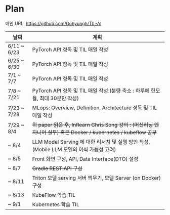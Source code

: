 # Plan

메인 URL: https://github.com/Dohyungh/TIL-AI

| 날짜        | 계획                                                                                                               |
| ----------- | ------------------------------------------------------------------------------------------------------------------ |
| 6/11 ~ 6/23 | PyTorch API 정독 및 TIL 매일 작성                                                                                  |
| 6/25 ~ 6/30 | PyTorch API 정독 및 TIL 매일 작성                                                                                  |
| 7/1 ~ 7/7   | PyTorch API 정독 및 TIL 매일 작성                                                                                  |
| 7/8 ~ 7/21  | PyTorch API 정독 및 TIL 매일 작성 (분량 축소 : 하루에 한모듈, 최대 30분만 작성)                                    |
| 7/23 ~ 7/28 | MLops: Overview, Definition, Architecture 정독 및 TIL 매일 작성                                                    |
| 7/29 ~ 8/4  | ~~위 paper 읽은 후, Inflearn Chris Song 강의 : (머신러닝 엔지니어 실무) 혹은 Docker / kubernetes / kubeflow 공부~~ |
| ~ 8/4       | LLM Model Serving 에 대한 리서치 및 실행 방안 작성, (Mobile LLM 모델의 이식 가능성 고려)                           |
| ~ 8/5       | Front 화면 구성, API, Data Interface(DTO) 설정                                                                     |
| ~ 8/7       | ~~Gradle REST API 구성~~                                                                                           |
| ~ 8/11      | Triton 모델 serving 서버 띄우기, 모델 Server (on Docker) 구성                                                      |
| ~ 8/13      | KubeFlow 학습 TIL                                                                                                  |
| ~ 9/1       | Kubernetes 학습 TIL                                                                                                |
